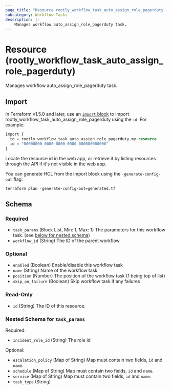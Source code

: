 ```yaml
---
page_title: "Resource rootly_workflow_task_auto_assign_role_pagerduty - terraform-provider-rootly"
subcategory: Workflow Tasks
description: |-
    Manages workflow auto_assign_role_pagerduty task.
---
```


# Resource (rootly_workflow_task_auto_assign_role_pagerduty)

Manages workflow auto_assign_role_pagerduty task.



## Import

In Terraform v1.5.0 and later, use an [`import` block](https://developer.hashicorp.com/terraform/language/import) to import rootly_workflow_task_auto_assign_role_pagerduty using the `id`. For example:

```terraform
import {
  to = rootly_workflow_task_auto_assign_role_pagerduty.my-resource
  id = "00000000-0000-0000-0000-000000000000"
}
```

Locate the resource id in the web app, or retrieve it by listing resources through the API if it's not visible in the web app.

You can generate HCL from the import block using the `-generate-config-out` flag:

```console
terraform plan -generate-config-out=generated.tf
```

<!-- schema generated by tfplugindocs -->
## Schema

### Required

- `task_params` (Block List, Min: 1, Max: 1) The parameters for this workflow task. (see [below for nested schema](#nestedblock--task_params))
- `workflow_id` (String) The ID of the parent workflow

### Optional

- `enabled` (Boolean) Enable/disable this workflow task
- `name` (String) Name of the workflow task
- `position` (Number) The position of the workflow task (1 being top of list)
- `skip_on_failure` (Boolean) Skip workflow task if any failures

### Read-Only

- `id` (String) The ID of this resource.

<a id="nestedblock--task_params"></a>
### Nested Schema for `task_params`

Required:

- `incident_role_id` (String) The role id

Optional:

- `escalation_policy` (Map of String) Map must contain two fields, `id` and `name`.
- `schedule` (Map of String) Map must contain two fields, `id` and `name`.
- `service` (Map of String) Map must contain two fields, `id` and `name`.
- `task_type` (String)

